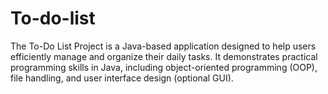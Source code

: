 # To-do-list
The To-Do List Project is a Java-based application designed to help users efficiently manage and organize their daily tasks. It demonstrates practical programming skills in Java, including object-oriented programming (OOP), file handling, and user interface design (optional GUI). 
